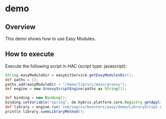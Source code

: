 # demo

## Overview
This demo shows how to use Easy Modules.

## How to execute

Execute the following script in HAC (script type: javascript):
```groovy
String easyModuleDir = easyGitService.getEasyModulesDir();
def paths = [];
paths.add(easyModuleDir + "/demo/lib/src/main/groovy");
def engine = new GroovyScriptEngine(paths as String[]);

def binding = new Binding();
binding.setVariable("spring", de.hybris.platform.core.Registry.getApplicationContext());
def library = engine.run('com/sap/cx/boosters/easy/demo/LibraryScript.groovy', binding);                  
println library.someLibraryMethod();
```